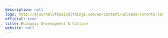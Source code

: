 ```yaml
---
description: null
logo: http://ajournalofmusicalthings.com/wp-content/uploads/Toronto-logo.png
official: true
title: Economic Development & Culture
website: null
---
```

